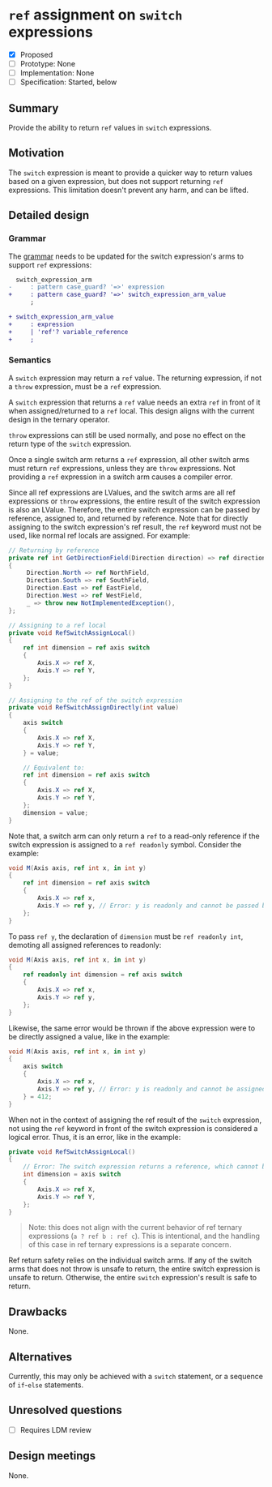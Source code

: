 # `ref` assignment on `switch` expressions

* [x] Proposed
* [ ] Prototype: None
* [ ] Implementation: None
* [ ] Specification: Started, below

## Summary
[summary]: #summary

Provide the ability to return `ref` values in `switch` expressions.

## Motivation
[motivation]: #motivation

The `switch` expression is meant to provide a quicker way to return values based on a given expression, but does not support returning `ref` expressions. This limitation doesn't prevent any harm, and can be lifted.

## Detailed design
[design]: #detailed-design

### Grammar
The [grammar](https://learn.microsoft.com/en-us/dotnet/csharp/language-reference/proposals/csharp-8.0/patterns#switch-expression) needs to be updated for the switch expression's arms to support `ref` expressions:

```diff
  switch_expression_arm
-     : pattern case_guard? '=>' expression
+     : pattern case_guard? '=>' switch_expression_arm_value
      ;

+ switch_expression_arm_value
+     : expression
+     | 'ref'? variable_reference
+     ;
```

### Semantics
A `switch` expression may return a `ref` value. The returning expression, if not a `throw` expression, must be a `ref` expression.

A `switch` expression that returns a `ref` value needs an extra `ref` in front of it when assigned/returned to a `ref` local. This design aligns with the current design in the ternary operator.

`throw` expressions can still be used normally, and pose no effect on the return type of the `switch` expression.

Once a single switch arm returns a `ref` expression, all other switch arms must return `ref` expressions, unless they are `throw` expressions. Not providing a `ref` expression in a switch arm causes a compiler error.

Since all ref expressions are LValues, and the switch arms are all ref expressions or `throw` expressions, the entire result of the switch expression is also an LValue. Therefore, the entire switch expression can be passed by reference, assigned to, and returned by reference. Note that for directly assigning to the switch expression's ref result, the `ref` keyword must not be used, like normal ref locals are assigned. For example:

```csharp
// Returning by reference
private ref int GetDirectionField(Direction direction) => ref direction switch
{
     Direction.North => ref NorthField,
     Direction.South => ref SouthField,
     Direction.East => ref EastField,
     Direction.West => ref WestField,
     _ => throw new NotImplementedException(),
};

// Assigning to a ref local
private void RefSwitchAssignLocal()
{
    ref int dimension = ref axis switch
    {
        Axis.X => ref X,
        Axis.Y => ref Y,
    };
}

// Assigning to the ref of the switch expression
private void RefSwitchAssignDirectly(int value)
{
    axis switch
    {
        Axis.X => ref X,
        Axis.Y => ref Y,
    } = value;

    // Equivalent to:
    ref int dimension = ref axis switch
    {
        Axis.X => ref X,
        Axis.Y => ref Y,
    };
    dimension = value;
}
```

Note that, a switch arm can only return a `ref` to a read-only reference if the switch expression is assigned to a `ref readonly` symbol. Consider the example:
```csharp
void M(Axis axis, ref int x, in int y)
{
    ref int dimension = ref axis switch
    {
        Axis.X => ref x,
        Axis.Y => ref y, // Error: y is readonly and cannot be passed by reference to a non-readonly reference
    };
}
```

To pass `ref y`, the declaration of `dimension` must be `ref readonly int`, demoting all assigned references to readonly:
```csharp
void M(Axis axis, ref int x, in int y)
{
    ref readonly int dimension = ref axis switch
    {
        Axis.X => ref x,
        Axis.Y => ref y,
    };
}
```

Likewise, the same error would be thrown if the above expression were to be directly assigned a value, like in the example:
```csharp
void M(Axis axis, ref int x, in int y)
{
    axis switch
    {
        Axis.X => ref x,
        Axis.Y => ref y, // Error: y is readonly and cannot be assigned by reference
    } = 412;
}
```

When not in the context of assigning the ref result of the `switch` expression, not using the `ref` keyword in front of the switch expression is considered a logical error. Thus, it is an error, like in the example:
```csharp
private void RefSwitchAssignLocal()
{
    // Error: The switch expression returns a reference, which cannot be immediately discarded
    int dimension = axis switch
    {
        Axis.X => ref X,
        Axis.Y => ref Y,
    };
}
```

> Note: this does not align with the current behavior of ref ternary expressions (`a ? ref b : ref c`). This is intentional, and the handling of this case in ref ternary expressions is a separate concern.

Ref return safety relies on the individual switch arms. If any of the switch arms that does not throw is unsafe to return, the entire switch expression is unsafe to return. Otherwise, the entire `switch` expression's result is safe to return.

## Drawbacks
[drawbacks]: #drawbacks

None.

## Alternatives
[alternatives]: #alternatives

Currently, this may only be achieved with a `switch` statement, or a sequence of `if`-`else` statements.

## Unresolved questions
[unresolved]: #unresolved-questions

- [ ] Requires LDM review

## Design meetings
[meetings]: #design-meetings

None.
